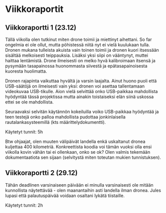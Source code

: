 # Viikkoraportit

## Viikkoraportti 1 (23.12)

Tällä viikolla olen tutkinut miten drone toimii ja miettinyt aihettani. So far ongelmia ei ole ollut, mutta pöhistessä niitä nyt ei vielä kuulukaan tulla. Dronen mukana tulleista akuista vain toinen toimii ja dronen kuori itsessään sisältää melkoisesti teippauksia. Lisäksi yksi siipi on vääntynyt, muttei haittaa lentämistä. Drone ilmeisesti on melko hyvä kalibroimaan itsensä ja pysymään tasapainossa huonommasta siivestä ja epätasapainoisesta kuoresta huolimatta.

Dronen rajapinta vaikuttaa hyvältä ja varsin laajalta. Ainut huono puoli että USB-säätöjä on ilmeisesti vain yksi: dronen voi asettaa tallentamaan videokuvaa USB-tikulle. Aion vielä selvittää onko USB-paikkaa mahdollista hyödyntää tässä projektissa mutta ainakin toistaiseksi elän siinä uskossa ettei se ole mahdollista.

Seuraavaksi selvitän käytännön kokeiluilla voiko USB-paikkaa hyödyntää ja teen testejä onko palloa mahdollista pudottaa jonkinlaisella rautalankasysteemillä (kts määrittelydokumentti). 

Käytetyt tunnit: 5h

Btw ohjaajat, olen muuten välipäivät landella enkä uskaltanut dronea kuljettaa 400 kilometriä. Konkreettista koodia voi tämän vuoksi olla ensi viikolla kovin vähän tai ei ollenkaan, onko se ok? Olen valmis tekemään dokumentaatiota sen sijaan (selvitystä miten toteutan mukien tunnistuksen).

## Viikkoraportti 2 (29.12)

Tähän deadlinen varsinaiseen päivään ei minulla varsinaisesti ole mitään kunnollista näytettävää - olen maanantaihin asti landella ilman dronea. Jules lupasi että palautuspäivää voidaan osaltani lykätä tiistaille.

Käytetyt tunnit: 2h
